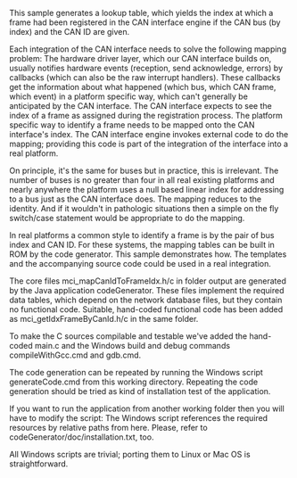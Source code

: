 This sample generates a lookup table, which yields the index at which a
frame had been registered in the CAN interface engine if the CAN bus (by
index) and the CAN ID are given.

Each integration of the CAN interface needs to solve the following mapping
problem: The hardware driver layer, which our CAN interface builds on,
usually notifies hardware events (reception, send acknowledge, errors) by
callbacks (which can also be the raw interrupt handlers). These callbacks
get the information about what happened (which bus, which CAN frame, which
event) in a platform specific way, which can't generally be anticipated by
the CAN interface. The CAN interface expects to see the index of a frame
as assigned during the registration process. The platform specific way to
identify a frame needs to be mapped onto the CAN interface's index. The
CAN interface engine invokes external code to do the mapping; providing
this code is part of the integration of the interface into a real
platform.

On principle, it's the same for buses but in practice, this is irrelevant.
The number of buses is no greater than four in all real existing platforms
and nearly anywhere the platform uses a null based linear index for
addressing to a bus just as the CAN interface does. The mapping reduces to
the identity. And if it wouldn't in pathologic situations then a simple on
the fly switch/case statement would be appropriate to do the mapping.

In real platforms a common style to identify a frame is by the pair of bus
index and CAN ID. For these systems, the mapping tables can be built in
ROM by the code generator. This sample demonstrates how. The templates and
the accompanying source code could be used in a real integration.

The core files mci_mapCanIdToFrameIdx.h/c in folder output are generated
by the Java application codeGenerator. These files implement the required
data tables, which depend on the network database files, but they contain
no functional code. Suitable, hand-coded functional code has been added as
mci_getIdxFrameByCanId.h/c in the same folder.

To make the C sources compilable and testable we've added the hand-coded
main.c and the Windows build and debug commands compileWithGcc.cmd and
gdb.cmd.

The code generation can be repeated by running the Windows script
generateCode.cmd from this working directory. Repeating the code
generation should be tried as kind of installation test of the
application.

If you want to run the application from another working folder then you
will have to modify the script: The Windows script references the required
resources by relative paths from here. Please, refer to
codeGenerator/doc/installation.txt, too.

All Windows scripts are trivial; porting them to Linux or Mac OS is
straightforward.
